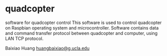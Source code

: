 # quadcopter
software for quadcopter control
This software is used to control quadcopter on Raspbian operating system and microcontroller.
Software contains data and command transfer protocol between quadcopter and computer, using LAN TCP protocol.

Baixiao Huang
huangbaixiao@g.ucla.edu
